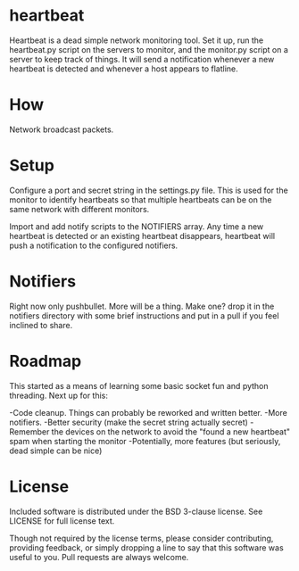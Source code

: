 heartbeat
============
Heartbeat is a dead simple network monitoring tool. Set it up, run the
heartbeat.py script on the servers to monitor, and the monitor.py script on
a server to keep track of things. It will send a notification whenever a new
heartbeat is detected and whenever a host appears to flatline.

How
============
Network broadcast packets.

Setup
============
Configure a port and secret string in the settings.py file. This is used
for the monitor to identify heartbeats so that multiple heartbeats can be
on the same network with different monitors.

Import and add notify scripts to the NOTIFIERS array. Any time a new heartbeat
is detected or an existing heartbeat disappears, heartbeat will push a
notification to the configured notifiers.

Notifiers
============
Right now only pushbullet. More will be a thing. Make one? drop it in the
notifiers directory with some brief instructions and put in a pull if you
feel inclined to share.

Roadmap
============
This started as a means of learning some basic socket fun and python threading.
Next up for this:

-Code cleanup. Things can probably be reworked and written better.
-More notifiers.
-Better security (make the secret string actually secret)
-Remember the devices on the network to avoid the "found a new heartbeat" spam
 when starting the monitor
-Potentially, more features (but seriously, dead simple can be nice)

License
============
Included software is distributed under the BSD 3-clause license. See LICENSE
for full license text.

Though not required by the license terms, please consider contributing,
providing feedback, or simply dropping a line to say that this software was
useful to you. Pull requests are always welcome.

